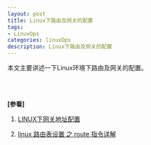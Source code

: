 ```yaml
---
layout: post
title: Linux下路由及网关的配置
tags:
- LinuxOps
categories: linuxOps
description: Linux下路由及网关的配置
---
```


本文主要讲述一下Linux环境下路由及网关的配置。


<!-- more -->













<br />
<br />

**[参看]**

1. [LINUX下网关地址配置](https://blog.csdn.net/KgdYsg/article/details/78102439)

2. [linux 路由表设置 之 route 指令详解](https://blog.csdn.net/vevenlcf/article/details/48026965)

<br />
<br />
<br />


